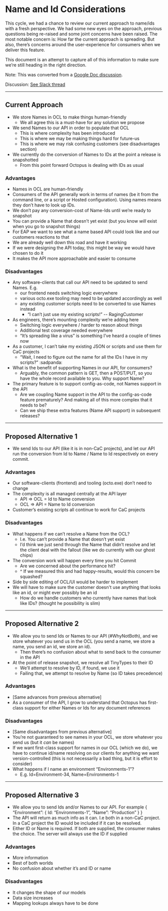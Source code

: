# Name and Id Considerations

This cycle, we had a chance to review our current approach to name/ids with a fresh perspective. We had some new eyes on the approach, previous questions being re-raised and some joint concerns have been raised. The most notable concern is: How far the current approach is spreading. But also, there’s concerns around the user-experience for consumers when we deliver this feature.

This document is an attempt to capture all of this information to make sure we’re still heading in the right direction.

Note: This was converted from a [Google Doc discussion](https://docs.google.com/document/d/1J_Vjw1pH5t9ptUI2F6NLyAlSn7WvGBh9LeL1HrUUPdQ/edit).

Discussion: [See Slack thread](https://octopusdeploy.slack.com/archives/C01AJE4K3T2/p1605061937151100)

---
## Current Approach
- We store Names in OCL to make things human-friendly
  - We all agree this is a must-have for any solution we propose
- We send Names to our API in order to populate that OCL
  - This is where complexity has been introduced
  - This is where we may be making things hard for future-us
  - This is where we may risk confusing customers (see disadvantages section)
- We currently do the conversion of Names to IDs at the point a release is snapshotted
  - From this point forward Octopus is dealing with IDs as usual

### Advantages
- Names in OCL are human-friendly
- Consumers of the API generally work in terms of names (be it from the command line, or a script or Hosted configuration). Using names means they don’t have to look up IDs.
- We don’t pay any conversion-cost of Name-Ids until we’re ready to snapshot
- You can provide a Name that doesn’t yet exist (but you know _will_ exist when you go to snapshot things)
- For EAP we want to see what a name based API could look like and our customers reactions to that
- We are already well down this road and have it working
- If we were designing the API today, this might be way we would have chosen to do it
- It makes the API more approachable and easier to consume

### Disadvantages
- Any software-clients that call our API need to be updated to send Names. E.g.
  - our frontend needs switching logic everywhere
  - various octo.exe tooling may need to be updated accordingly as well
  - any existing customer scripts need to be converted to use Names instead
    - “I can’t just use my existing scripts!” -- RagingCustomer
- As engineers, there’s mounting complexity we’re adding here
  - Switching logic everywhere / harder to reason about things
  - Additional test coverage needed everywhere
  - “It’s spreading like a virus” is something I’ve heard a couple of times now
- As a customer, I can’t take my existing JSON or scripts and use them for CaC projects
  - “Wait, I need to figure out the name for all the IDs I have in my scripts?” :sadpanda:
- What is the benefit of supporting Names in our API, for consumers?
  - Arguably, the common pattern is GET, then a POST/PUT, so you have the whole record available to you. Why support Name?
- The primary feature is to support config-as-code, not Names support in the API
  - Are we coupling Name support in the API to the config-as-code feature prematurely? And making all of this more complex that it needs to be?
  - Can we ship these extra features (Name API support) in subsequent releases?

---
## Proposed Alternative 1
- We send Ids to our API (like it is in non-CaC projects), and let our API run the conversion from Id to Name / Name to Id respectively on every commit.

### Advantages
- Our software-clients (frontend) and tooling (octo.exe) don’t need to change
- The complexity is all managed centrally at the API layer
  - API => OCL = Id to Name conversion
  - OCL => API = Name to Id conversion
- Customer’s existing scripts all continue to work for CaC projects

### Disadvantages
- What happens if we can’t resolve a Name from the OCL?
  - I.e. You can’t provide a Name that doesn’t yet exist
  - I’d think we just send through the Name that didn’t resolve and let the client deal with the fallout (like we do currently with our ghost chips)
- The conversion work will happen every time you hit Commit
  - Are we concerned about the performance hit?
  - ^ If we measured this and had happy-results, would this concern be squashed?
- Side by side editing of OCL/UI would be harder to implement
- We will have to make sure the customer doesn't use anything that looks like an id, or might ever possibly be an id
   - How do we handle customers who currently have names that look like IDs? (thought he possibility is slim)

---
## Proposed Alternative 2
- We allow you to send Ids or Names to our API (#WhyNotBoth), and we store whatever you send us in the OCL (you send a name, we store a name, you send an id, we store an id).
  - Then there’s no confusion about what to send back to the consumer in the API
- At the point of release snapshot, we resolve all TinyTypes to their ID
  - We’ll attempt to resolve by ID, if found, we use it
  - Failing that, we attempt to resolve by Name (so ID takes precedence)

### Advantages
- [Same advances from previous alternative]
- As a consumer of the API, I grow to understand that Octopus has first-class support for either Names or Ids for any document references

### Disadvantages
- [Same disadvantages from previous alternative]
- You’re not guaranteed to see names in your OCL, we store whatever you send us (but it _can_ be names)
- If we want first-class support for names in our OCL (which we do), we have to continue id/name resolving on our clients for anything we want version-controlled (this is not necessarily a bad thing, but it is effort to consider)
- What happens if I name an environment “Environments-1”?
  - E.g. Id=Environment-34, Name=Environments-1

---
## Proposed Alternative 3
- We allow you to send Ids and/or Names to our API. For example
{ “Environment”: { Id: “Environments-1”, “Name”: “Production” } }
- The API will return as much info as it can. I.e both in a non-CaC project. In a CaC project the ID would be included if it can be resolved.
- Either ID or Name is required. If both are supplied, the consumer makes the choice. The server will always use the ID if supplied

### Advantages
- More information
- Best of both worlds
- No confusion about whether it’s and ID or name

### Disadvantages
- It changes the shape of our models
- Data size increases
- Mapping lookups always have to be done
